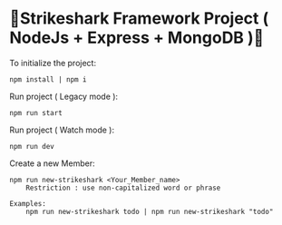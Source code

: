 # 🦈Strikeshark Framework Project ( NodeJs + Express + MongoDB )🦈

To initialize the project:
```
npm install | npm i
```
Run project ( Legacy mode ):
```
npm run start
```
Run project ( Watch mode ):
```
npm run dev
```
Create a new Member:
```
npm run new-strikeshark <Your_Member_name>
    Restriction : use non-capitalized word or phrase

Examples:
    npm run new-strikeshark todo | npm run new-strikeshark "todo"
```
